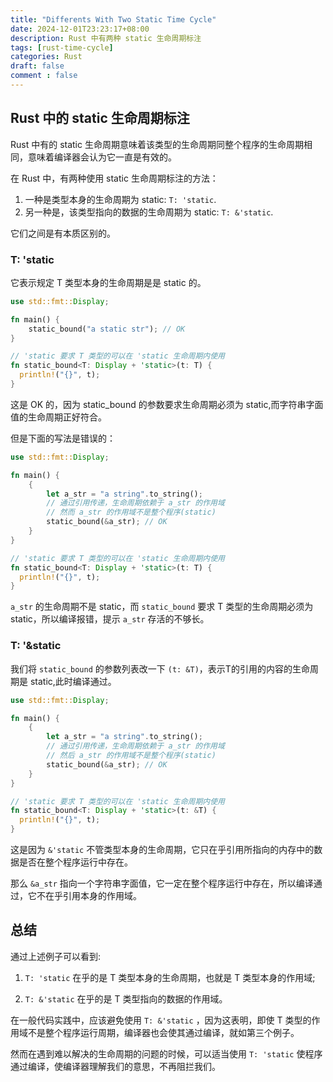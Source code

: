 ```yaml
---
title: "Differents With Two Static Time Cycle"
date: 2024-12-01T23:23:17+08:00
description: Rust 中有两种 static 生命周期标注
tags: [rust-time-cycle]
categories: Rust
draft: false
comment : false
---
```


## Rust 中的 static 生命周期标注

Rust 中有的 static 生命周期意味着该类型的生命周期同整个程序的生命周期相同，意味着编译器会认为它一直是有效的。

在 Rust 中，有两种使用 static 生命周期标注的方法：

1. 一种是类型本身的生命周期为 static: `T: 'static`.
2. 另一种是，该类型指向的数据的生命周期为 static: `T: &'static`.

它们之间是有本质区别的。

### T: 'static

它表示规定 T 类型本身的生命周期是是 static 的。

```rust
use std::fmt::Display;

fn main() {
    static_bound("a static str"); // OK
}

// 'static 要求 T 类型的可以在 'static 生命周期内使用
fn static_bound<T: Display + 'static>(t: T) {
  println!("{}", t);
}
```

这是 OK 的，因为 static_bound 的参数要求生命周期必须为 static,而字符串字面值的生命周期正好符合。

但是下面的写法是错误的：

```rust
use std::fmt::Display;

fn main() {
    {
        let a_str = "a string".to_string();
        // 通过引用传递，生命周期依赖于 a_str 的作用域
        // 然而 a_str 的作用域不是整个程序(static)
        static_bound(&a_str); // OK
    }
}

// 'static 要求 T 类型的可以在 'static 生命周期内使用
fn static_bound<T: Display + 'static>(t: T) {
  println!("{}", t);
}
```

`a_str` 的生命周期不是 static，而 `static_bound` 要求 T 类型的生命周期必须为 static，所以编译报错，提示 `a_str` 存活的不够长。

### T: '&static

我们将 `static_bound` 的参数列表改一下 `(t: &T)`，表示T的引用的内容的生命周期是 static,此时编译通过。

```rust
use std::fmt::Display;

fn main() {
    {
        let a_str = "a string".to_string();
        // 通过引用传递，生命周期依赖于 a_str 的作用域
        // 然后 a_str 的作用域不是整个程序(static)
        static_bound(&a_str); // OK
    }
}

// 'static 要求 T 类型的可以在 'static 生命周期内使用
fn static_bound<T: Display + 'static>(t: &T) {
  println!("{}", t);
}
```

这是因为 `&'static` 不管类型本身的生命周期，它只在乎引用所指向的内存中的数据是否在整个程序运行中存在。

那么 `&a_str` 指向一个字符串字面值，它一定在整个程序运行中存在，所以编译通过，它不在乎引用本身的作用域。

## 总结

通过上述例子可以看到:

1. `T: 'static` 在乎的是 T 类型本身的生命周期，也就是 T 类型本身的作用域;

2. `T: &'static` 在乎的是 T 类型指向的数据的作用域。

在一般代码实践中，应该避免使用 `T: &'static` ，因为这表明，即使 T 类型的作用域不是整个程序运行周期，编译器也会使其通过编译，就如第三个例子。

然而在遇到难以解决的生命周期的问题的时候，可以适当使用 `T: 'static` 使程序通过编译，使编译器理解我们的意思，不再阻拦我们。
